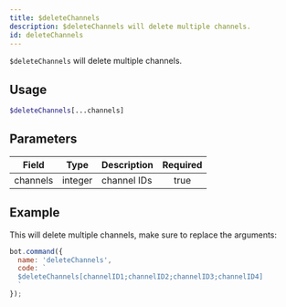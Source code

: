 ```yaml
---
title: $deleteChannels 
description: $deleteChannels will delete multiple channels.
id: deleteChannels
---
```


`$deleteChannels` will delete multiple channels.

## Usage

```php
$deleteChannels[...channels]
```

## Parameters 


| Field    | Type    | Description | Required |
| -------- | ------- | ----------- |:--------:|
| channels | integer | channel IDs |    true   |


## Example

This will delete multiple channels, make sure to replace the arguments:

```javascript
bot.command({
  name: 'deleteChannels',
  code: `
  $deleteChannels[channelID1;channelID2;channelID3;channelID4]
  `
});
```
